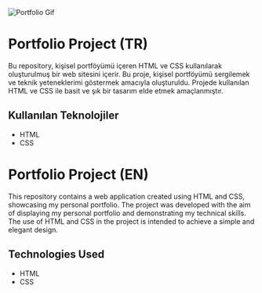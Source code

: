 <img src="./assets/img/animation.gif" alt="Portfolio Gif">

# Portfolio Project (TR)

Bu repository, kişisel portföyümü içeren HTML ve CSS kullanılarak oluşturulmuş bir web sitesini içerir.
Bu proje, kişisel portföyümü sergilemek ve teknik yeteneklerimi göstermek amacıyla oluşturuldu. Projede kullanılan HTML ve CSS ile basit ve şık bir tasarım elde etmek amaçlanmıştır.

## Kullanılan Teknolojiler

- HTML
- CSS


# Portfolio Project (EN)

This repository contains a web application created using HTML and CSS, showcasing my personal portfolio. The project was developed with the aim of displaying my personal portfolio and demonstrating my technical skills. The use of HTML and CSS in the project is intended to achieve a simple and elegant design.

## Technologies Used

- HTML
- CSS
